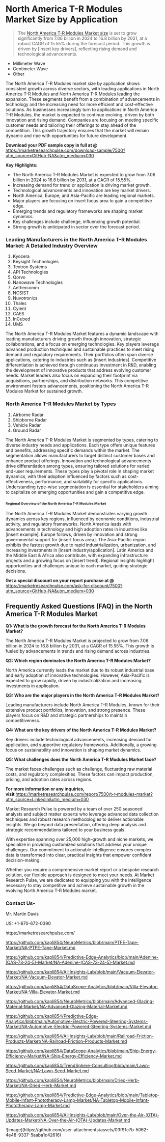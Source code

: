 <h1>North America T-R Modules Market&nbsp;Size by Application</h1><blockquote><p>The <a href="https://marketresearchpulse.com/download-sample/7500?utm_source=GitHub-NA&amp;utm_medium=030">North America T-R Modules Market size</a> is set to grow significantly from 7.06 billion in 2024 to 16.8 billion by 2031, at a robust CAGR of 15.55% during the forecast period. This growth is driven by [insert key drivers], reflecting rising demand and technological advancements.</p></blockquote><ul><li>Millimeter Wave<li> Centimeter Wave<li> Other</li></ul><p>The North America T-R Modules market size by application shows consistent growth across diverse sectors, with leading applications in North America T-R Modules and North America T-R Modules leading the expansion. These segments benefit from a combination of advancements in technology and the increasing need for more efficient and cost-effective solutions. As businesses increasingly turn to applications in North America T-R Modules, the market is expected to continue evolving, driven by both innovation and rising demand. Companies are focusing on meeting specific customer needs and tailoring their offerings to stay ahead of the competition. This growth trajectory ensures that the market will remain dynamic and ripe with opportunities for future development.</p><p><strong>Download your PDF sample copy in full at @ </strong><a href="https://marketresearchpulse.com/download-sample/7500?utm_source=GitHub-NA&amp;utm_medium=030">https://marketresearchpulse.com/download-sample/7500?utm_source=GitHub-NA&amp;utm_medium=030</a></p><p><strong>Key Highlights: </strong></p><ul><li>The North America T-R Modules Market is expected to grow from 7.06 billion in 2024 to 16.8 billion by 2031, at a CAGR of 15.55%.</li><li>Increasing demand for trend or application is driving market growth.</li><li>Technological advancements and innovation are key market drivers.</li><li>North America, Europe, and Asia-Pacific are leading regional markets.</li><li>Major players are focusing on insert focus area to gain a competitive edge.</li><li>Emerging trends and regulatory frameworks are shaping market dynamics.</li><li>Key challenges include challenge, influencing growth potential.</li><li>Strong growth is anticipated in sector over the forecast period.</li></ul><h3>Leading Manufacturers in the North America T-R Modules Market: A Detailed Industry Overview</h3><ol><li>Kyocera</li><li>Keysight Technologies</li><li>Textron Systems</li><li>API Technologies</li><li>Qorvo</li><li>Nanowave Technologies</li><li>Aethercomm</li><li>NCSIST</li><li>Nuvotronics</li><li>Thales</li><li>Cyient</li><li>CAES</li><li>InCubed</li><li>UMS</li></ol><div class="flex max-w-full flex-col flex-grow"><div class="min-h-8 text-message flex w-full flex-col items-end gap-2 whitespace-normal break-words [.text-message+&amp;]:mt-5" dir="auto" data-message-author-role="assistant" data-message-id="fd8432e4-4910-450d-b182-61b7bfb0a01f" data-message-model-slug="gpt-4o"><div class="flex w-full flex-col gap-1 empty:hidden first:pt-[3px]"><div class="markdown prose w-full break-words dark:prose-invert light"><p>The North America T-R Modules Market features a dynamic landscape with leading manufacturers driving growth through innovation, strategic collaborations, and a focus on emerging technologies. Key players leverage advanced production techniques and sustainable practices to meet rising demand and regulatory requirements. Their portfolios often span diverse applications, catering to industries such as [insert industries]. Competitive differentiation is achieved through continuous investment in R&amp;D, enabling the development of innovative products that address evolving customer needs. Market leaders also focus on expanding their footprint via acquisitions, partnerships, and distribution networks. This competitive environment fosters advancements, positioning the North America T-R Modules Market for sustained growth.</p></div></div></div></div><h3>North America T-R Modules Market by Types</h3><ol><li>Airborne Radar<li> Shipborne Radar<li> Vehicle Radar<li> Ground Radar</li></ol><div class="flex max-w-full flex-col flex-grow"><div class="min-h-8 text-message flex w-full flex-col items-end gap-2 whitespace-normal break-words [.text-message+&amp;]:mt-5" dir="auto" data-message-author-role="assistant" data-message-id="084470be-0bb7-4664-bddf-5156b4f41249" data-message-model-slug="gpt-4o-mini"><div class="flex w-full flex-col gap-1 empty:hidden first:pt-[3px]"><div class="markdown prose w-full break-words dark:prose-invert light"><p>The North America T-R Modules Market is segmented by types, catering to diverse industry needs and applications. Each type offers unique features and benefits, addressing specific demands within the market. The segmentation allows manufacturers to target distinct customer bases and enhance product offerings. Innovation and technological advancements drive differentiation among types, ensuring tailored solutions for varied end-user requirements. These types play a pivotal role in shaping market dynamics, with their adoption influenced by factors such as cost-effectiveness, performance, and suitability for specific applications. Understanding type-wise segmentation is essential for stakeholders aiming to capitalize on emerging opportunities and gain a competitive edge.</p></div></div></div></div><h3><span style="font-size: 11px;">Regional Overview of the North America T-R Modules Market</span></h3><div class="flex max-w-full flex-col flex-grow"><div class="min-h-8 text-message flex w-full flex-col items-end gap-2 whitespace-normal break-words [.text-message+&amp;]:mt-5" dir="auto" data-message-author-role="assistant" data-message-id="e9038762-ce64-4e30-91c9-9bd413514231" data-message-model-slug="gpt-4o-mini"><div class="flex w-full flex-col gap-1 empty:hidden first:pt-[3px]"><div class="markdown prose w-full break-words dark:prose-invert light"><p>The North America T-R Modules Market demonstrates varying growth dynamics across key regions, influenced by economic conditions, industrial activity, and regulatory frameworks. North America leads with advancements in technology and high adoption rates in industries like [insert example]. Europe follows, driven by innovation and strong governmental support for [insert focus area]. The Asia-Pacific region exhibits the fastest growth due to rapid industrialization, urbanization, and increasing investments in [insert industry/application]. Latin America and the Middle East &amp; Africa also contribute, with expanding infrastructure projects and a growing focus on [insert trend]. Regional insights highlight opportunities and challenges unique to each market, guiding strategic decisions.</p></div></div></div></div><p><strong>Get a special discount on your report purchase at @ </strong><a href="https://marketresearchpulse.com/ask-for-discount/7500?utm_source=GitHub-NA&amp;utm_medium=030">https://marketresearchpulse.com/ask-for-discount/7500?utm_source=GitHub-NA&amp;utm_medium=030</a></p><h2>Frequently Asked Questions (FAQ) in the North America T-R Modules Market</h2><p><strong>Q1: What is the growth forecast for the North America T-R Modules Market?</strong></p><p>The North America T-R Modules Market is projected to grow from 7.06 billion in 2024 to 16.8 billion by 2031, at a CAGR of 15.55%. This growth is fueled by advancements in trends and rising demand across industries.</p><p><strong>Q2: Which region dominates the North America T-R Modules Market?</strong></p><p>North America currently leads the market due to its robust industrial base and early adoption of innovative technologies. However, Asia-Pacific is expected to grow rapidly, driven by industrialization and increasing investments in application.</p><p><strong>Q3: Who are the major players in the North America T-R Modules Market?</strong></p><p>Leading manufacturers include North America T-R Modules, known for their extensive product portfolios, innovation, and strong presence. These players focus on R&amp;D and strategic partnerships to maintain competitiveness.</p><p><strong>Q4: What are the key drivers of the North America T-R Modules Market?</strong></p><p>Key drivers include technological advancements, increasing demand for application, and supportive regulatory frameworks. Additionally, a growing focus on sustainability and innovation is shaping market dynamics.</p><p><strong>Q5: What challenges does the North America T-R Modules Market face?</strong></p><p>The market faces challenges such as challenge, fluctuating raw material costs, and regulatory complexities. These factors can impact production, pricing, and adoption rates across regions.</p><p><strong>For more information or any inquiries, visit&nbsp;</strong><a href="https://marketresearchpulse.com/report/7500/t-r-modules-market?utm_source=Linkedin&utm_medium=030">https://marketresearchpulse.com/report/7500/t-r-modules-market?utm_source=Linkedin&utm_medium=030</a></p><p>Market Research Pulse is powered by a team of over 250 seasoned analysts and subject matter experts who leverage advanced data collection techniques and robust research methodologies to deliver actionable insights. We go beyond data presentation, offering deep analysis and strategic recommendations tailored to your business goals.</p><p>With expertise spanning over 25,000 high-growth and niche markets, we specialize in providing customized solutions that address your unique challenges. Our commitment to actionable intelligence ensures complex data is transformed into clear, practical insights that empower confident decision-making.</p><p>Whether you require a comprehensive market report or a bespoke research solution, our flexible approach is designed to meet your needs. At Market Research Pulse, we are dedicated to equipping you with the intelligence necessary to stay competitive and achieve sustainable growth in the evolving North America T-R Modules market.</p><h3><strong>Contact Us-</strong></h3><p>Mr. Martin Davis</p><p>US: +1-970-672-0390</p><p>https://marketresearchpulse.com/</p><p><a href="https://github.com/kapli854/NeuroMetrics/blob/main/PTFE-Tape-Market/NA-PTFE-Tape-Market.md">https://github.com/kapli854/NeuroMetrics/blob/main/PTFE-Tape-Market/NA-PTFE-Tape-Market.md</a></p><p><a href="https://github.com/kapli854/Predictive-Edge-Analytics/blob/main/Adenine-(CAS-73-24-5)-Market/NA-Adenine-(CAS-73-24-5)-Market.md">https://github.com/kapli854/Predictive-Edge-Analytics/blob/main/Adenine-(CAS-73-24-5)-Market/NA-Adenine-(CAS-73-24-5)-Market.md</a></p><p><a href="https://github.com/kapli854/AI-Insights-Lab/blob/main/Vacuum-Elevator-Market/NA-Vacuum-Elevator-Market.md">https://github.com/kapli854/AI-Insights-Lab/blob/main/Vacuum-Elevator-Market/NA-Vacuum-Elevator-Market.md</a></p><p><a href="https://github.com/kapli854/DataScope-Analytics/blob/main/Villa-Elevator-Market/NA-Villa-Elevator-Market.md">https://github.com/kapli854/DataScope-Analytics/blob/main/Villa-Elevator-Market/NA-Villa-Elevator-Market.md</a></p><p><a href="https://github.com/kapli854/NeuroMetrics/blob/main/Advanced-Glazing-Material-Market/NA-Advanced-Glazing-Material-Market.md">https://github.com/kapli854/NeuroMetrics/blob/main/Advanced-Glazing-Material-Market/NA-Advanced-Glazing-Material-Market.md</a></p><p><a href="https://github.com/kapli854/Predictive-Edge-Analytics/blob/main/Automotive-Electric-Powered-Steering-Systems-Market/NA-Automotive-Electric-Powered-Steering-Systems-Market.md">https://github.com/kapli854/Predictive-Edge-Analytics/blob/main/Automotive-Electric-Powered-Steering-Systems-Market/NA-Automotive-Electric-Powered-Steering-Systems-Market.md</a></p><p><a href="https://github.com/kapli854/AI-Insights-Lab/blob/main/Railroad-Friction-Products-Market/NA-Railroad-Friction-Products-Market.md">https://github.com/kapli854/AI-Insights-Lab/blob/main/Railroad-Friction-Products-Market/NA-Railroad-Friction-Products-Market.md</a></p><p><a href="https://github.com/kapli854/DataScope-Analytics/blob/main/Ship-Energy-Efficiency-Market/NA-Ship-Energy-Efficiency-Market.md">https://github.com/kapli854/DataScope-Analytics/blob/main/Ship-Energy-Efficiency-Market/NA-Ship-Energy-Efficiency-Market.md</a></p><p><a href="https://github.com/kapli854/TrendSphere-Consulting/blob/main/Lawn-Seed-Market/NA-Lawn-Seed-Market.md">https://github.com/kapli854/TrendSphere-Consulting/blob/main/Lawn-Seed-Market/NA-Lawn-Seed-Market.md</a></p><p><a href="https://github.com/kapli854/NeuroMetrics/blob/main/Dried-Herb-Market/NA-Dried-Herb-Market.md">https://github.com/kapli854/NeuroMetrics/blob/main/Dried-Herb-Market/NA-Dried-Herb-Market.md</a></p><p><a href="https://github.com/kapli854/Predictive-Edge-Analytics/blob/main/Tabletop-Mobile-Infant-Phototherapy-Lamp-Market/NA-Tabletop-Mobile-Infant-Phototherapy-Lamp-Market.md">https://github.com/kapli854/Predictive-Edge-Analytics/blob/main/Tabletop-Mobile-Infant-Phototherapy-Lamp-Market/NA-Tabletop-Mobile-Infant-Phototherapy-Lamp-Market.md</a></p><p><a href="https://github.com/kapli854/AI-Insights-Lab/blob/main/Over-the-Air-(OTA)-Updates-Market/NA-Over-the-Air-(OTA)-Updates-Market.md">https://github.com/kapli854/AI-Insights-Lab/blob/main/Over-the-Air-(OTA)-Updates-Market/NA-Over-the-Air-(OTA)-Updates-Market.md</a></p>
![image](https://github.com/user-attachments/assets/03f91c7b-5062-4e48-9337-5aaba1c42616)

